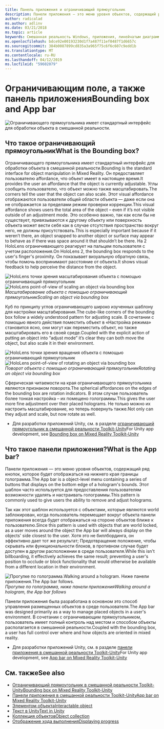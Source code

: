 ```yaml
---
title: Панель приложения и ограничивающий прямоугольник
description: Панели приложения — это меню уровня объектов, содержащий ряд кнопок, которое будет отображаться на нижнего края границы голограмма.
author: radicalad
ms.author: adlinv
ms.date: 03/21/2018
ms.topic: article
keywords: Смешанная реальность Windows, приложения, линейчатым диаграммам, ограничивающий прямоугольник
ms.openlocfilehash: bdce92e00193230d1f7a487f11ef0487f1d6657c
ms.sourcegitcommit: 384b0087899cd835a3a965f75c6f6c607c9edd1b
ms.translationtype: MT
ms.contentlocale: ru-RU
ms.lasthandoff: 04/12/2019
ms.locfileid: "59602079"
---
```

# <a name="bounding-box-and-app-bar"></a><span data-ttu-id="ccd64-104">Ограничивающим поле, а также панель приложения</span><span class="sxs-lookup"><span data-stu-id="ccd64-104">Bounding box and App bar</span></span>
![Ограничивающего прямоугольника имеет стандартный интерфейс для обработки объекта в смешанной реальности.](images/640px-boundingbox-hero.jpg)<br>

## <a name="what-is-the-bounding-box"></a><span data-ttu-id="ccd64-106">Что такое ограничивающий прямоугольник</span><span class="sxs-lookup"><span data-stu-id="ccd64-106">What is the Bounding box?</span></span>

<span data-ttu-id="ccd64-107">Ограничивающего прямоугольника имеет стандартный интерфейс для обработки объекта в смешанной реальности.</span><span class="sxs-lookup"><span data-stu-id="ccd64-107">Bounding is the standard interface for object manipulation in Mixed Reality.</span></span> <span data-ttu-id="ccd64-108">Он предоставляет пользователю affordance, что объект имеет в настоящее время.</span><span class="sxs-lookup"><span data-stu-id="ccd64-108">It provides the user an affordance that the object is currently adjustable.</span></span> <span data-ttu-id="ccd64-109">Углы сообщить пользователю, что объект можно также масштабировать.</span><span class="sxs-lookup"><span data-stu-id="ccd64-109">The corners tell the user that the object can also scale.</span></span> <span data-ttu-id="ccd64-110">Этот visual affordance отображаются пользователи общей области объекта — даже если она не отображается за пределами режим проверки коррекции.</span><span class="sxs-lookup"><span data-stu-id="ccd64-110">This visual affordance shows users the total area of the object – even if it’s not visible outside of an adjustment mode.</span></span> <span data-ttu-id="ccd64-111">Это особенно важно, так как если бы не существует, привязываются к другому объекту или поверхность объекта может вести себя как в случае отсутствия пространство вокруг него, не должны присутствовать.</span><span class="sxs-lookup"><span data-stu-id="ccd64-111">This is especially important because if it weren’t there, an object snapped to another object or surface may appear to behave as if there was space around it that shouldn’t be there.</span></span> <span data-ttu-id="ccd64-112">На 2 HoloLens ограничивающего реагирует на пальцем пользователя с учетом расположения.</span><span class="sxs-lookup"><span data-stu-id="ccd64-112">On HoloLens 2, the bounding box responds to the user's finger's proximity.</span></span> <span data-ttu-id="ccd64-113">Он показывает визуальную обратную связь, чтобы помочь воспринимают расстояние от объекта.</span><span class="sxs-lookup"><span data-stu-id="ccd64-113">It shows visual feedback to help perceive the distance from the object.</span></span> 

<span data-ttu-id="ccd64-114">![HoloLens точки зрения масштабирования объекта с помощью ограничивающий прямоугольник](images/bounding-box-scale.gif)</span><span class="sxs-lookup"><span data-stu-id="ccd64-114">![HoloLens point-of-view of scaling an object via bounding box](images/bounding-box-scale.gif)</span></span><br>
<span data-ttu-id="ccd64-115">*Масштабирование объекта с помощью ограничивающий прямоугольник*</span><span class="sxs-lookup"><span data-stu-id="ccd64-115">*Scaling an object via bounding box*</span></span>

<span data-ttu-id="ccd64-116">Куб по принципу углов ограничивающего широко изученных шаблону для настройки масштабирования.</span><span class="sxs-lookup"><span data-stu-id="ccd64-116">The cube-like corners of the bounding box follow a widely understood pattern for adjusting scale.</span></span> <span data-ttu-id="ccd64-117">В сочетании с помощью явного действия поместить объект в «Настройка режима» становится ясно, они могут как переместить объект, но также масштабировать его в своей среде.</span><span class="sxs-lookup"><span data-stu-id="ccd64-117">Coupled with the explicit action of putting an object into “adjust mode” it’s clear they can both move the object, but also scale it in their environment.</span></span>

<span data-ttu-id="ccd64-118">![HoloLens точки зрения вращения объекта с помощью ограничивающий прямоугольник](images/bounding-box-rotate.gif)</span><span class="sxs-lookup"><span data-stu-id="ccd64-118">![HoloLens point-of-view of rotating an object via bounding box](images/bounding-box-rotate.gif)</span></span><br>
<span data-ttu-id="ccd64-119">*Поворот объекта с помощью ограничивающий прямоугольник*</span><span class="sxs-lookup"><span data-stu-id="ccd64-119">*Rotating an object via bounding box*</span></span>

<span data-ttu-id="ccd64-120">Сферическая читаемости на края ограничивающего прямоугольника являются признаком поворота.</span><span class="sxs-lookup"><span data-stu-id="ccd64-120">The spherical affordances on the edges of the bounding box are rotation indicators.</span></span> <span data-ttu-id="ccd64-121">В этом случае пользователь более тонкая настройка – их помещено голограммы.</span><span class="sxs-lookup"><span data-stu-id="ccd64-121">This gives the user more fine adjustment over their placed holograms.</span></span> <span data-ttu-id="ccd64-122">Не только можно их настроить масштабирование, но теперь повернуть также.</span><span class="sxs-lookup"><span data-stu-id="ccd64-122">Not only can they adjust and scale, but now rotate as well.</span></span>

* <span data-ttu-id="ccd64-123">Для разработки приложений Unity, см. в разделе [ограничивающий прямоугольник в смешанной реальности Toolkit-Unity](https://microsoft.github.io/MixedRealityToolkit-Unity/Documentation/README_BoundingBox.html)</span><span class="sxs-lookup"><span data-stu-id="ccd64-123">For Unity app development, see [Bounding box on Mixed Reality Toolkit-Unity](https://microsoft.github.io/MixedRealityToolkit-Unity/Documentation/README_BoundingBox.html)</span></span>

## <a name="what-is-the-app-bar"></a><span data-ttu-id="ccd64-124">Что такое панели приложения?</span><span class="sxs-lookup"><span data-stu-id="ccd64-124">What is the App bar?</span></span>

<span data-ttu-id="ccd64-125">Панели приложения — это меню уровня объектов, содержащий ряд кнопок, которое будет отображаться на нижнего края границы голограмма.</span><span class="sxs-lookup"><span data-stu-id="ccd64-125">The App bar is a object-level menu containing a series of buttons that displays on the bottom edge of a hologram's bounds.</span></span> <span data-ttu-id="ccd64-126">Этот шаблон часто используется для предоставления пользователям возможности удалять и настраивать голограммы.</span><span class="sxs-lookup"><span data-stu-id="ccd64-126">This pattern is commonly used to give users the ability to remove and adjust holograms.</span></span>

<span data-ttu-id="ccd64-127">Так как этот шаблон используется с объектами, которые являются world заблокирован, когда пользователь перемещает вокруг объекта панели приложения всегда будет отображаться на стороне объектов ближе к пользователю.</span><span class="sxs-lookup"><span data-stu-id="ccd64-127">Since this pattern is used with objects that are world locked, as a user moves around the object the App bar will always display on the objects' side closest to the user.</span></span> <span data-ttu-id="ccd64-128">Хотя это не биллбординга, он эффективно дает тот же результат; Предотвращение положение, чтобы скрывать или функциональности блоков, в противном случае будет доступен в другом расположении в среде пользователя.</span><span class="sxs-lookup"><span data-stu-id="ccd64-128">While this isn't billboarding, it effectively achieves the same result; preventing a user's position to occlude or block functionality that would otherwise be available from a different location in their environment.</span></span>

<span data-ttu-id="ccd64-129">![Прогулке по голограмма.</span><span class="sxs-lookup"><span data-stu-id="ccd64-129">![Walking around a hologram.</span></span> <span data-ttu-id="ccd64-130">Ниже панели приложения.](images/holobar-followuser.gif)</span><span class="sxs-lookup"><span data-stu-id="ccd64-130">The App bar follows.](images/holobar-followuser.gif)</span></span><br>
<span data-ttu-id="ccd64-131">*Прогулке по голограмма, ниже панели приложения*</span><span class="sxs-lookup"><span data-stu-id="ccd64-131">*Walking around a hologram, the App bar follows*</span></span>

<span data-ttu-id="ccd64-132">Панели приложения была разработана в основном это способ управления размещенных объектов в среде пользователя.</span><span class="sxs-lookup"><span data-stu-id="ccd64-132">The App bar was designed primarily as a way to manage placed objects in a user's environment.</span></span> <span data-ttu-id="ccd64-133">В сочетании с ограничивающим прямоугольником, пользователь имеет полный контроль над местом и способом объекты располагается в смешанной реальности.</span><span class="sxs-lookup"><span data-stu-id="ccd64-133">Coupled with the bounding box, a user has full control over where and how objects are oriented in mixed reality.</span></span>

* <span data-ttu-id="ccd64-134">Для разработки приложений Unity, см. в разделе [панели приложения в смешанной реальности Toolkit-Unity](https://microsoft.github.io/MixedRealityToolkit-Unity/Documentation/README_AppBar.html)</span><span class="sxs-lookup"><span data-stu-id="ccd64-134">For Unity app development, see [App bar on Mixed Reality Toolkit-Unity](https://microsoft.github.io/MixedRealityToolkit-Unity/Documentation/README_AppBar.html)</span></span>

## <a name="see-also"></a><span data-ttu-id="ccd64-135">См. также</span><span class="sxs-lookup"><span data-stu-id="ccd64-135">See also</span></span>
* [<span data-ttu-id="ccd64-136">Ограничивающий прямоугольник в смешанной реальности Toolkit-Unity</span><span class="sxs-lookup"><span data-stu-id="ccd64-136">Bounding box on Mixed Reality Toolkit-Unity</span></span>](https://microsoft.github.io/MixedRealityToolkit-Unity/Documentation/README_BoundingBox.html)
* [<span data-ttu-id="ccd64-137">Панели приложения в смешанной реальности Toolkit-Unity</span><span class="sxs-lookup"><span data-stu-id="ccd64-137">App bar on Mixed Reality Toolkit-Unity</span></span>](https://microsoft.github.io/MixedRealityToolkit-Unity/Documentation/README_AppBar.html)
* [<span data-ttu-id="ccd64-138">Элементом объекта</span><span class="sxs-lookup"><span data-stu-id="ccd64-138">Interactable object</span></span>](interactable-object.md)
* [<span data-ttu-id="ccd64-139">Текст в Unity</span><span class="sxs-lookup"><span data-stu-id="ccd64-139">Text in Unity</span></span>](text-in-unity.md)
* [<span data-ttu-id="ccd64-140">Коллекция объектов</span><span class="sxs-lookup"><span data-stu-id="ccd64-140">Object collection</span></span>](object-collection.md)
* [<span data-ttu-id="ccd64-141">Отображение хода выполнения</span><span class="sxs-lookup"><span data-stu-id="ccd64-141">Displaying progress</span></span>](progress.md)
